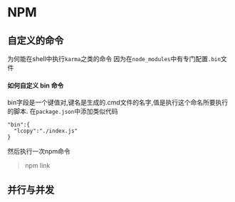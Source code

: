 # NPM

## 自定义的命令
为何能在shell中执行`karma`之类的命令
因为在`node_modules`中有专门配置`.bin`文件

#### 如何自定义 bin 命令
bin字段是一个键值对,键名是生成的.cmd文件的名字,值是执行这个命名所要执行的脚本.
在`package.json`中添加类似代码
```
"bin":{
  "lcopy":"./index.js"
}
```
然后执行一次npm命令
> npm link


## 并行与并发